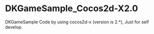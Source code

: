 DKGameSample_Cocos2d-X2.0
=========================

DKGameSample Code by using cocos2d-x  (version is 2.*), Just for self develop.
